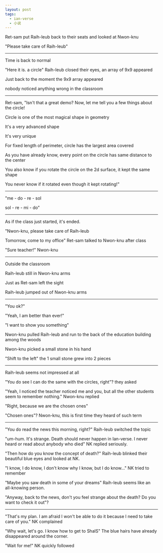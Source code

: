 ```yaml
---
layout: post
tags:
  - ian-verse
  - 小说
---
```


Ret-sam put Raih-leub back to their seats and looked at Nwon-knu

"Please take care of Raih-leub"

---

Time is back to normal

"Here it is. a circle" Raih-leub closed their eyes, an array of 9x9 appeared

Just back to the moment the 9x9 array appeared

nobody noticed anything wrong in the classroom

---

Ret-sam, "Isn't that a great demo? Now, let me tell you a few things about the circle!

Circle is one of the most magical shape in geometry

It's a very advanced shape

It's very unique

For fixed length of perimeter, circle has the largest area covered

As you have already know, every point on the circle has same distance to the center

You also know if you rotate the circle on the 2d surface, it kept the same shape

You never know if it rotated even though it kept rotating!"

---

"me - do - re - sol

sol - re - mi - do"

---

As if the class just started, it's ended.

"Nwon-knu, please take care of Raih-leub

Tomorrow, come to my office" Ret-sam talked to Nwon-knu after class

"Sure teacher!" Nwon-knu

--- 

Outside the classroom

Raih-leub still in Nwon-knu arms

Just as Ret-sam left the sight

Raih-leub jumped out of Nwon-knu arms

---

"You ok?"

"Yeah, I am better than ever!"

"I want to show you something"

Nwon-knu pulled Raih-leub and run to the back of the education building among the woods

Nwon-knu picked a small stone in his hand

"Shift to the left" the 1 small stone grew into 2 pieces

---

Raih-leub seems not impressed at all

"You do see I can do the same with the circles, right"? they asked

"Yeah, I noticed the teacher noticed me and you, but all the other students seem to remember nothing." Nwon-knu replied

"Right, because we are the chosen ones"

"Chosen ones"? Nwon-knu, this is first time they heard of such term

---

"You do read the news this morning, right?" Raih-leub switched the topic

"um-hum. It's strange. Death should never happen in Ian-verse. I never heard or read about anybody who died" NK replied seriously.

"Then how do you know the concept of death?" Raih-leub blinked their beautiful blue eyes and looked at NK.

"I know, I do know, I don't know why I know, but I do know..." NK tried to remember

"Maybe you saw death in some of your dreams" Raih-leub seems like an all-knowing person.

"Anyway, back to the news, don't you feel strange about the death? Do you want to check it out"?

---

"That's my plan. I am afraid I won't be able to do it because I need to take care of you." NK complained

"Why wait, let's go. I know how to get to ShalS" The blue hairs have already disappeared around the corner.

"Wait for me!" NK quickly followed